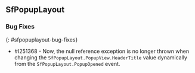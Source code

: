 ## SfPopupLayout

### Bug Fixes
{: #sfpopuplayout-bug-fixes}

* \#I251368 - Now, the null reference exception is no longer thrown when changing the `SfPopupLayout.PopupView.HeaderTitle` value dynamically from the `SfPopupLayout.PopupOpened` event.